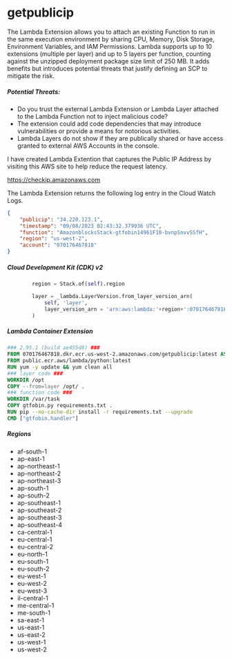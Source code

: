 # getpublicip

The Lambda Extension allows you to attach an existing Function to run in the same execution environment by sharing CPU, Memory, Disk Storage, Environment Variables, and IAM Permissions. Lambda supports up to 10 extensions (multiple per layer) and up to 5 layers per function, counting against the unzipped deployment package size limit of 250 MB. It adds benefits but introduces potential threats that justify defining an SCP to mitigate the risk.

##### Potential Threats:

- Do you trust the external Lambda Extension or Lambda Layer attached to the Lambda Function not to inject malicious code?
- The extension could add code dependencies that may introduce vulnerabilities or provide a means for notorious activities.
- Lambda Layers do not show if they are publically shared or have access granted to external AWS Accounts in the console.

I have created Lambda Extention that captures the Public IP Address by visiting this AWS site to help reduce the request latency.

https://checkip.amazonaws.com

The Lambda Extension returns the following log entry in the Cloud Watch Logs.

```json
{
    "publicip": "34.220.123.1",
    "timestamp": "09/08/2023 02:43:32.379936 UTC",
    "function": "AmazonblocksStack-gtfobin14961F10-bvnpSnvvSSfH",
    "region": "us-west-2",
    "account": "070176467818"
}
```

##### Cloud Development Kit (CDK) v2

```python
        region = Stack.of(self).region

        layer = _lambda.LayerVersion.from_layer_version_arn(
            self, 'layer',
            layer_version_arn = 'arn:aws:lambda:'+region+':070176467818:layer:getpublicip:9'
        )
```

##### Lambda Container Extension

```dockerfile
### 2.95.1 (build ae455d8) ###
FROM 070176467818.dkr.ecr.us-west-2.amazonaws.com/getpublicip:latest AS layer
FROM public.ecr.aws/lambda/python:latest
RUN yum -y update && yum clean all
### layer code ###
WORKDIR /opt
COPY --from=layer /opt/ .
### function code ###
WORKDIR /var/task
COPY gtfobin.py requirements.txt .
RUN pip --no-cache-dir install -r requirements.txt --upgrade
CMD ["gtfobin.handler"]
```

##### Regions

- af-south-1
- ap-east-1
- ap-northeast-1
- ap-northeast-2
- ap-northeast-3
- ap-south-1
- ap-south-2
- ap-southeast-1
- ap-southeast-2
- ap-southeast-3
- ap-southeast-4
- ca-central-1
- eu-central-1
- eu-central-2
- eu-north-1
- eu-south-1
- eu-south-2
- eu-west-1
- eu-west-2
- eu-west-3
- il-central-1
- me-central-1
- me-south-1
- sa-east-1
- us-east-1
- us-east-2
- us-west-1
- us-west-2
